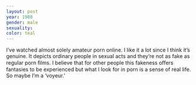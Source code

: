 ```yaml
---
layout: post
year: 1988
gender: male
sexuality: 
color: teal
---
```

I’ve watched almost solely amateur porn online. I like it a lot since I think it’s genuine. It depicts ordinary people in sexual acts and they’re not as fake as regular porn ﬁlms. I believe that for other people this fakeness oﬀers fantasies to be experienced but what I look for in porn is a sense of real life. So maybe I’m a ‘voyeur.’

